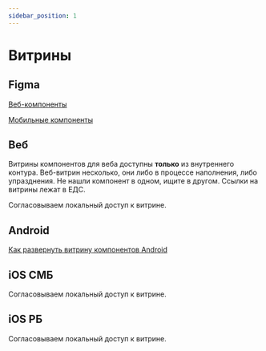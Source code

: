 ```yaml
---
sidebar_position: 1
---
```


# Витрины

## Figma

[Веб-компоненты](https://www.figma.com/design/jw2MVIw6NwxsSBo3gM5wUd/%E2%9C%85%F0%9F%90%B3%F0%9F%A7%A1%F0%9F%92%99UI-KIT-%E2%80%93-WEB?node-id=30083-169708&t=pNtfE114PWwjH1dI-1)

[Мобильные компоненты](https://www.figma.com/design/CRcxug3XwiYzEFdVUHDTuv/%E2%9C%85%F0%9F%90%B3UI-kit--%E2%80%93-%F0%9F%8D%8EiOS-%F0%9F%A4%96Android?node-id=147528-217117&t=Uijmy0tD4gLqbogO-1)

## Веб

Витрины компонентов для веба доступны **только** из внутреннего контура. Веб-витрин несколько, они либо в процессе наполнения, либо упразднения. Не нашли компонент в одном, ищите в другом. Ссылки на витрины лежат в ЕДС.

Согласовываем локальный доступ к витрине.

## Android

[Как развернуть витрину компонентов Android](./showcases/android)

## iOS СМБ

Согласовываем локальный доступ к витрине.

## iOS РБ

Согласовываем локальный доступ к витрине.
